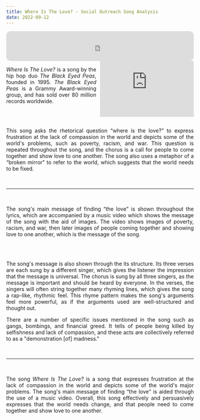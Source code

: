 ```yaml
---
title: Where Is The Love? - Social Outreach Song Analysis
date: 2022-09-12
---
```


<iframe align="center" style="border-radius:12px" src="https://open.spotify.com/embed/track/0xmjwnQ3FNE6HuWCt2nHdZ?utm_source=generator&theme=0" width="100%" height="80" frameBorder="0" allowfullscreen="" allow="autoplay; clipboard-write; encrypted-media; fullscreen; picture-in-picture"></iframe>

<br>

<iframe align="right" width="50%" src="https://www.youtube-nocookie.com/embed/WpYeekQkAdc" frameborder="0" allow="accelerometer; autoplay; clipboard-write; encrypted-media; gyroscope; picture-in-picture" allowfullscreen style="padding-left:10px;"></iframe>

<div style="text-align:justify;text-justify:inter-word;">

<cite>Where Is The Love?</cite> is a song by the hip hop duo <cite>The Black Eyed Peas</cite>, founded in 1995. <cite>The Black Eyed Peas</cite> is a Grammy Award-winning group, and has sold over 80 million records worldwide.

<br><br>

This song asks the rhetorical question <q>where is the love?</q> to express frustration at the lack of compassion in the world and depicts some of the world's problems, such as poverty, racism, and war. This question is repeated throughout the song, and the chorus is a call for people to come together and show love to one another. The song also uses a metaphor of a <q>broken mirror</q> to refer to the world, which suggests that the world needs to be fixed.

<br><hr><br>

The song's main message of finding <q>the love</q> is shown throughout the lyrics, which are accompanied by a music video which shows the message of the song with the aid of images. The video shows images of poverty, racism, and war, then later images of people coming together and showing love to one another, which is the message of the song.

<br><br>

The song's message is also shown through the its structure. Its three verses are each sung by a different singer, which gives the listener the impression that the message is universal. The chorus is sung by all three singers, as the message is important and should be heard by everyone. In the verses, the singers will often string together many rhyming lines, which gives the song a rap-like, rhythmic feel. This rhyme pattern makes the song's arguments feel more powerful, as if the arguments used are well-structured and thought out.

There are a number of specific issues mentioned in the song such as gangs, bombings, and financial greed. It tells of people being killed by selfishness and lack of compassion, and these acts are collectively referred to as a "demonstration [of] madness."

<br><hr><br>

The song <cite>Where Is The Love?</cite> is a song that expresses frustration at the lack of compassion in the world and depicts some of the world's major problems. The song's main message of finding <q>the love</q> is aided through the use of a music video. Overall, this song effectively and persuasively expresses that the world needs change, and that people need to come together and show love to one another.

</div>
